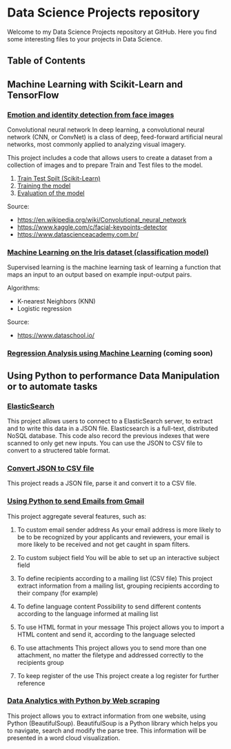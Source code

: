 # Data Science Projects repository
Welcome to my Data Science Projects repository at GitHub. Here you find some interesting files to your projects in Data Science.


## Table of Contents

## Machine	Learning with Scikit-Learn and TensorFlow 

### [Emotion and identity detection from face images](https://github.com/rvalins/Data-Science-projects/tree/master/emotion-identity-detection)

Convolutional neural network
In deep learning, a convolutional neural network (CNN, or ConvNet) is a class of deep, feed-forward artificial neural networks, most commonly applied to analyzing visual imagery.

This project includes a code that allows users to create a dataset from a collection of images and to prepare Train and Test files to the model.

1. [Train Test Spilt (Scikit-Learn)](https://github.com/rvalins/Data-Science-projects/blob/master/emotion-identity-detection/prepare_train_test%20dataframes.ipynb)
2. [Training the model](https://github.com/rvalins/Data-Science-projects/blob/master/emotion-identity-detection/emotion-identity-detection.ipynb)
3. [Evaluation of the model](https://github.com/rvalins/Data-Science-projects/blob/master/emotion-identity-detection/validating_model.ipynb)

Source: 
- https://en.wikipedia.org/wiki/Convolutional_neural_network
- https://www.kaggle.com/c/facial-keypoints-detector
- https://www.datascienceacademy.com.br/


### [Machine Learning on the Iris dataset (classification model)](https://github.com/rvalins/Data-Science-projects/blob/master/classification-models/classification_model.ipynb)
Supervised learning is the machine learning task of learning a function that maps an input to an output based on example input-output pairs.

Algorithms:
- K-nearest Neighbors (KNN)
- Logistic regression

Source:
- https://www.dataschool.io/


### [Regression Analysis using Machine Learning](https://github.com/rvalins/Data-Science-projects) (coming soon)


## Using Python to performance Data Manipulation or to automate tasks

### [ElasticSearch](https://github.com/rvalins/Data-Science-projects/blob/master/elasticsearch/ElasticSearch_connection.ipynb)
This project allows users to connect to a ElasticSearch server, to extract and to write this data in a JSON file.
Elasticsearch is a full-text, distributed NoSQL database.
This code also record the previous indexes that were scanned to only get new inputs.
You can use the JSON to CSV file to convert to a structered table format.

### [Convert JSON to CSV file](https://github.com/rvalins/Data-Science-projects/blob/master/json_to_csv/json_to_csv-file.ipynb)
This project reads a JSON file, parse it and convert it to a CSV file.


### [Using Python to send Emails from Gmail](https://github.com/rvalins/Data-Science-projects/blob/master/send_email/send_email.ipynb)
This project aggregate several features, such as:
1. To custom email sender address
As your email address is more likely to be to be recognized by your applicants and reviewers, your email is more likely to be received and not get caught in spam filters.

2. To custom subject field
You will be able to set up an interactive subject field

3. To define recipients according to a mailing list (CSV file)
This project extract information from a mailing list, grouping recipients according to their company (for example)

4. To define language content
Possibility to send different contents according to the language informed at mailing list

5. To use HTML format in your message
This project allows you to import a HTML content and send it, according to the language selected

6. To use attachments
This project allows you to send more than one attachment, no matter the filetype and addressed correctly to the recipients group

7. To keep register of the use
This project create a log register for further reference


### [Data Analytics with Python by Web scraping](https://github.com/rvalins/Data-Science-projects/blob/master/webscraping/WebScraping.ipynb)
This project allows you to extract information from one website, using Python (BeautifulSoup).
BeautifulSoup is a Python library which helps you to navigate, search and modify the parse tree.
This information will be presented in a word cloud visualization.
